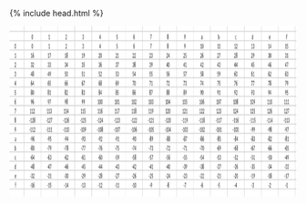 
{% include head.html %}

<img src="https://raw.githubusercontent.com/EdisonDeLorgues/NSI/master/hint/Correction/entierssignes.png" height="300">
